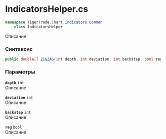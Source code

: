 
# IndicatorsHelper.cs
```csharp
namespace TigerTrade.Chart.Indicators.Common  
    class IndicatorsHelper
```

Описание

### Синтаксис
```csharp
public double[] ZIGZAG(int depth, int deviation, int backstep, bool reg = true)
```

### Параметры
**`depth`** `int`  
 Описание  
  
**`deviation`** `int`  
 Описание  
  
**`backstep`** `int`  
 Описание  
  
**`reg`** `bool`  
 Описание  
  

                    
                    